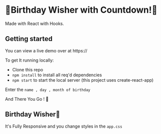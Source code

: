 # 🎉Birthday Wisher with Countdown!🎉

Made with React with Hooks.

## Getting started

You can view a live demo over at https://

To get It running locally:

- Clone this repo
- `npm install` to install all req'd dependencies
- `npm start` to start the local server (this project uses create-react-app)


Enter the `name , day , month of birthday`

And There You Go ! 🎉


## Birthday Wisher🎂

It's Fully Responsive and you change styles in the `app.css`
